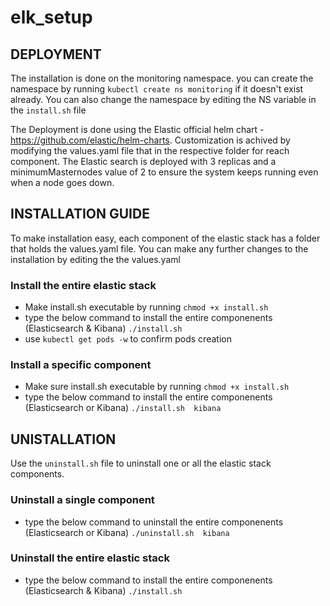# elk_setup

## DEPLOYMENT
The installation is done on the monitoring namespace. you can create the namespace by running ```kubectl create ns monitoring``` if it doesn't exist already. You can also change the namespace by editing the NS variable in the ```install.sh``` file

The Deployment is done using the Elastic official helm chart -  https://github.com/elastic/helm-charts. Customization is achived by modifying the values.yaml file that in the respective folder for reach component. 
The Elastic search is deployed with 3 replicas and a minimumMasternodes value of 2 to ensure the system keeps running even when a node goes down. 

## INSTALLATION GUIDE
To make installation easy, each component of the elastic stack has a folder that holds the values.yaml file. You can make any further changes to the installation by editing the the values.yaml
### Install the entire elastic stack

* Make install.sh executable by running ``` chmod +x install.sh ```
* type the below command to install the entire componenents (Elasticsearch & Kibana) 
        ```./install.sh ```
* use ``` kubectl get pods -w ``` to confirm pods creation
### Install a specific component

* Make sure install.sh executable by running ``` chmod +x install.sh ```
* type the below command to install the entire componenents (Elasticsearch or Kibana) 
        ```./install.sh  kibana```

## UNISTALLATION
Use the ```uninstall.sh``` file to uninstall one or all the elastic stack components.
### Uninstall a single component
* type the below command to uninstall the entire componenents (Elasticsearch or Kibana) 
        ```./uninstall.sh  kibana```
### Uninstall the entire elastic stack
* type the below command to install the entire componenents (Elasticsearch & Kibana) 
        ```./install.sh ```

